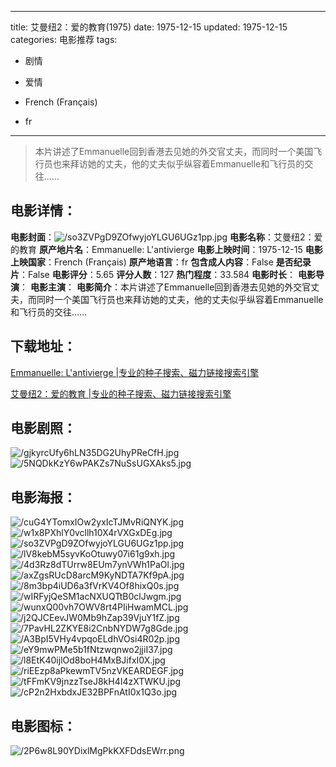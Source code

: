 
---
title: 艾曼纽2：爱的教育(1975)
date: 1975-12-15
updated: 1975-12-15
categories: 电影推荐
tags:
- 剧情
- 爱情

- French (Français)
- fr
---


> 本片讲述了Emmanuelle回到香港去见她的外交官丈夫，而同时一个美国飞行员也来拜访她的丈夫，他的丈夫似乎纵容着Emmanuelle和飞行员的交往……

## **电影详情**：

**电影封面**：<img src="https://image.tmdb.org/t/p/w200/so3ZVPgD9ZOfwyjoYLGU6UGz1pp.jpg" alt="/so3ZVPgD9ZOfwyjoYLGU6UGz1pp.jpg" title="/so3ZVPgD9ZOfwyjoYLGU6UGz1pp.jpg">
**电影名称**：艾曼纽2：爱的教育
**原产地片名**：Emmanuelle: L'antivierge
**电影上映时间**：1975-12-15
**电影上映国家**：French (Français)
**原产地语言**：fr
**包含成人内容**：False
**是否纪录片**：False
**电影评分**：5.65
**评分人数**：127
**热门程度**：33.584
**电影时长**：
**电影导演**：
**电影主演**：
**电影简介**：本片讲述了Emmanuelle回到香港去见她的外交官丈夫，而同时一个美国飞行员也来拜访她的丈夫，他的丈夫似乎纵容着Emmanuelle和飞行员的交往……

## **下载地址**：
[Emmanuelle: L'antivierge |专业的种子搜索、磁力链接搜索引擎](https://movie.amd794.com:2083/?search=Emmanuelle%3A%20L%27antivierge&ordering=&mode=match_phrase&page_size=10&page=1)

[艾曼纽2：爱的教育 |专业的种子搜索、磁力链接搜索引擎](https://movie.amd794.com:2083/?search=%E8%89%BE%E6%9B%BC%E7%BA%BD2%EF%BC%9A%E7%88%B1%E7%9A%84%E6%95%99%E8%82%B2&ordering=&mode=match_phrase&page_size=10&page=1)
 

## **电影剧照**：
<img src="https://image.tmdb.org/t/p/original/gjkyrcUfy6hLN35DG2UhyPReCfH.jpg" alt="/gjkyrcUfy6hLN35DG2UhyPReCfH.jpg" title="/gjkyrcUfy6hLN35DG2UhyPReCfH.jpg"><img src="https://image.tmdb.org/t/p/original/5NQDkKzY6wPAKZs7NuSsUGXAks5.jpg" alt="/5NQDkKzY6wPAKZs7NuSsUGXAks5.jpg" title="/5NQDkKzY6wPAKZs7NuSsUGXAks5.jpg">

## **电影海报**：
<img src="https://image.tmdb.org/t/p/original/cuG4YTomxIOw2yxIcTJMvRiQNYK.jpg" alt="/cuG4YTomxIOw2yxIcTJMvRiQNYK.jpg" title="/cuG4YTomxIOw2yxIcTJMvRiQNYK.jpg"><img src="https://image.tmdb.org/t/p/original/w1x8PXhlY0vcllh10X4rVXGxDEg.jpg" alt="/w1x8PXhlY0vcllh10X4rVXGxDEg.jpg" title="/w1x8PXhlY0vcllh10X4rVXGxDEg.jpg"><img src="https://image.tmdb.org/t/p/original/so3ZVPgD9ZOfwyjoYLGU6UGz1pp.jpg" alt="/so3ZVPgD9ZOfwyjoYLGU6UGz1pp.jpg" title="/so3ZVPgD9ZOfwyjoYLGU6UGz1pp.jpg"><img src="https://image.tmdb.org/t/p/original/lV8kebM5syvKoOtuwy07i61g9xh.jpg" alt="/lV8kebM5syvKoOtuwy07i61g9xh.jpg" title="/lV8kebM5syvKoOtuwy07i61g9xh.jpg"><img src="https://image.tmdb.org/t/p/original/4d3Rz8dTUrrw8EUm7ynVWh1PaOl.jpg" alt="/4d3Rz8dTUrrw8EUm7ynVWh1PaOl.jpg" title="/4d3Rz8dTUrrw8EUm7ynVWh1PaOl.jpg"><img src="https://image.tmdb.org/t/p/original/axZgsRUcD8arcM9KyNDTA7Kf9pA.jpg" alt="/axZgsRUcD8arcM9KyNDTA7Kf9pA.jpg" title="/axZgsRUcD8arcM9KyNDTA7Kf9pA.jpg"><img src="https://image.tmdb.org/t/p/original/8m3bp4iUD6a3fVrKV4Of8hixQ0s.jpg" alt="/8m3bp4iUD6a3fVrKV4Of8hixQ0s.jpg" title="/8m3bp4iUD6a3fVrKV4Of8hixQ0s.jpg"><img src="https://image.tmdb.org/t/p/original/wIRFyjQeSM1acNXUQTtB0clJwgm.jpg" alt="/wIRFyjQeSM1acNXUQTtB0clJwgm.jpg" title="/wIRFyjQeSM1acNXUQTtB0clJwgm.jpg"><img src="https://image.tmdb.org/t/p/original/wunxQ00vh7OWV8rt4PIiHwamMCL.jpg" alt="/wunxQ00vh7OWV8rt4PIiHwamMCL.jpg" title="/wunxQ00vh7OWV8rt4PIiHwamMCL.jpg"><img src="https://image.tmdb.org/t/p/original/j2QJCEevJW0Mb9hZap39VjuY1fZ.jpg" alt="/j2QJCEevJW0Mb9hZap39VjuY1fZ.jpg" title="/j2QJCEevJW0Mb9hZap39VjuY1fZ.jpg"><img src="https://image.tmdb.org/t/p/original/7PavHL2ZKYE8i2CnbNYDW7g8Gde.jpg" alt="/7PavHL2ZKYE8i2CnbNYDW7g8Gde.jpg" title="/7PavHL2ZKYE8i2CnbNYDW7g8Gde.jpg"><img src="https://image.tmdb.org/t/p/original/A3BpI5VHy4vpqoELdhVOsi4R02p.jpg" alt="/A3BpI5VHy4vpqoELdhVOsi4R02p.jpg" title="/A3BpI5VHy4vpqoELdhVOsi4R02p.jpg"><img src="https://image.tmdb.org/t/p/original/eY9mwPMe5b1fNtzwqnwo2jjiI37.jpg" alt="/eY9mwPMe5b1fNtzwqnwo2jjiI37.jpg" title="/eY9mwPMe5b1fNtzwqnwo2jjiI37.jpg"><img src="https://image.tmdb.org/t/p/original/l8EtK40ijlOd8boH4MxBJifxI0X.jpg" alt="/l8EtK40ijlOd8boH4MxBJifxI0X.jpg" title="/l8EtK40ijlOd8boH4MxBJifxI0X.jpg"><img src="https://image.tmdb.org/t/p/original/riEEzp8aPkewmTV5nzVKEARDEGF.jpg" alt="/riEEzp8aPkewmTV5nzVKEARDEGF.jpg" title="/riEEzp8aPkewmTV5nzVKEARDEGF.jpg"><img src="https://image.tmdb.org/t/p/original/tFFmKV9jnzzTseJ8kH4I4zXTWKU.jpg" alt="/tFFmKV9jnzzTseJ8kH4I4zXTWKU.jpg" title="/tFFmKV9jnzzTseJ8kH4I4zXTWKU.jpg"><img src="https://image.tmdb.org/t/p/original/cP2n2HxbdxJE32BPFnAtI0x1Q3o.jpg" alt="/cP2n2HxbdxJE32BPFnAtI0x1Q3o.jpg" title="/cP2n2HxbdxJE32BPFnAtI0x1Q3o.jpg">

## **电影图标**：
<img src="https://image.tmdb.org/t/p/original/2P6w8L90YDixlMgPkKXFDdsEWrr.png" alt="/2P6w8L90YDixlMgPkKXFDdsEWrr.png" title="/2P6w8L90YDixlMgPkKXFDdsEWrr.png">
